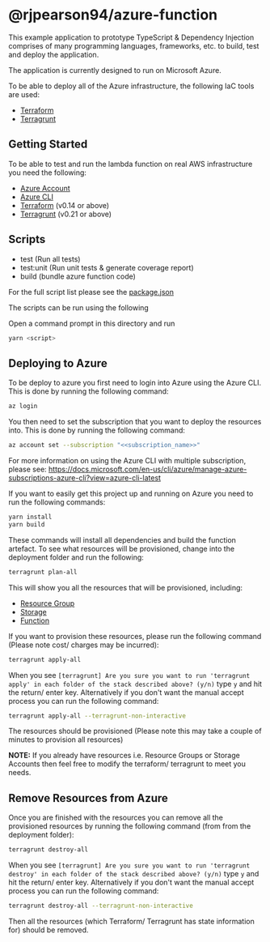 # @rjpearson94/azure-function

This example application to prototype TypeScript & Dependency Injection comprises of many programming languages, frameworks, etc. to build, test and deploy the application.

The application is currently designed to run on Microsoft Azure.

To be able to deploy all of the Azure infrastructure, the following IaC tools are used:

- [Terraform](https://www.terraform.io/)
- [Terragrunt](https://github.com/gruntwork-io/terragrunt)

## Getting Started

To be able to test and run the lambda function on real AWS infrastructure you need the following:

- [Azure Account](https://azure.microsoft.com/en-gb/)
- [Azure CLI](https://docs.microsoft.com/en-us/cli/azure/?view=azure-cli-latest)
- [Terraform](https://www.terraform.io/) (v0.14 or above)
- [Terragrunt](https://github.com/gruntwork-io/terragrunt) (v0.21 or above)

## Scripts

- test (Run all tests)
- test:unit (Run unit tests & generate coverage report)
- build (bundle azure function code)

For the full script list please see the [package.json](./package.json)

The scripts can be run using the following

Open a command prompt in this directory and run

```sh
yarn <script>
```

## Deploying to Azure

To be deploy to azure you first need to login into Azure using the Azure CLI. This is done by running the following command:

```bash
az login
```

You then need to set the subscription that you want to deploy the resources into. This is done by running the following command:

```bash
az account set --subscription "<<subscription_name>>"
```

For more information on using the Azure CLI with multiple subscription, please see: <https://docs.microsoft.com/en-us/cli/azure/manage-azure-subscriptions-azure-cli?view=azure-cli-latest>

If you want to easily get this project up and running on Azure you need to run the following commands:

```bash
yarn install
yarn build
```

These commands will install all dependencies and build the function artefact. To see what resources will be provisioned, change into the deployment folder and run the following:

```bash
terragrunt plan-all
```

This will show you all the resources that will be provisioned, including:

- [Resource Group](https://docs.microsoft.com/en-us/azure/azure-resource-manager/resource-group-overview)
- [Storage](https://docs.microsoft.com/en-us/azure/storage/common/storage-account-overview)
- [Function](https://azure.microsoft.com/en-gb/services/functions)

If you want to provision these resources, please run the following command (Please note cost/ charges may be incurred):

```bash
terragrunt apply-all
```

When you see `[terragrunt] Are you sure you want to run 'terragrunt apply' in each folder of the stack described above? (y/n)` type `y` and hit the return/ enter key. Alternatively if you don't want the manual accept process you can run the following command:

```bash
terragrunt apply-all --terragrunt-non-interactive
```

The resources should be provisioned (Please note this may take a couple of minutes to provision all resources)

**NOTE:** If you already have resources i.e. Resource Groups or Storage Accounts then feel free to modify the terraform/ terragrunt to meet you needs.

## Remove Resources from Azure

Once you are finished with the resources you can remove all the provisioned resources by running the following command (from from the deployment folder):

```bash
terragrunt destroy-all
```

When you see `[terragrunt] Are you sure you want to run 'terragrunt destroy' in each folder of the stack described above? (y/n)` type `y` and hit the return/ enter key. Alternatively if you don't want the manual accept process you can run the following command:

```bash
terragrunt destroy-all --terragrunt-non-interactive
```

Then all the resources (which Terraform/ Terragrunt has state information for) should be removed.
